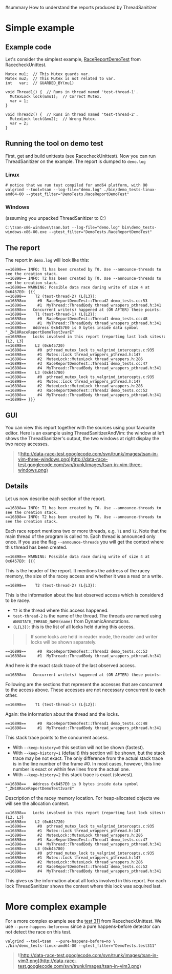 ﻿#summary How to understand the reports produced by ThreadSanitizer



# Simple example #
## Example code ##
Let's consider the simplest example,
[RaceReportDemoTest](http://www.google.com/codesearch/p?hl=en#Xcie8cMcE6E/trunk/unittest/demo_tests.cc&q=RaceReportDemoTest&type=cs&exact_package=http://data-race-test.googlecode.com/svn&l=41)
from RacecheckUnittest.

```
Mutex mu1;  // This Mutex guards var.
Mutex mu2;  // This Mutex is not related to var.
int   var;  // GUARDED_BY(mu1)

void Thread1() {  // Runs in thread named 'test-thread-1'.
  MutexLock lock(&mu1);  // Correct Mutex.
  var = 1; 
}

void Thread2() {  // Runs in thread named 'test-thread-2'.
  MutexLock lock(&mu2);  // Wrong Mutex.
  var = 2; 
}
```

## Running the tool on demo test ##
First, get and build unittests (see RacecheckUnittest). Now you can run ThreadSanitizer on the example. The report is dumped to `demo.log`
### Linux ###
```
# notice that we run test compiled for amd64 platform, with O0
valgrind --tool=tsan --log-file="demo.log" ./bin/demo_tests-linux-amd64-O0 --gtest_filter="DemoTests.RaceReportDemoTest"
```
### Windows ###
(assuming you unpacked ThreadSanitizer to C:\)
```
C:\tsan-x86-windows\tsan.bat --log-file="demo.log" bin\demo_tests-windows-x86-O0.exe --gtest_filter="DemoTests.RaceReportDemoTest"
```

## The report ##
The report in `demo.log` will look like this:
```
==16898== INFO: T1 has been created by T0. Use --announce-threads to see the creation stack.
==16898== INFO: T2 has been created by T0. Use --announce-threads to see the creation stack.
==16898== WARNING: Possible data race during write of size 4 at 0x6457E0: {{{
==16898==    T2 (test-thread-2) (L{L3}):
==16898==     #0  RaceReportDemoTest::Thread2 demo_tests.cc:53
==16898==     #1  MyThread::ThreadBody thread_wrappers_pthread.h:341
==16898==   Concurrent write(s) happened at (OR AFTER) these points:
==16898==    T1 (test-thread-1) (L{L2}):
==16898==     #0  RaceReportDemoTest::Thread1 demo_tests.cc:48
==16898==     #1  MyThread::ThreadBody thread_wrappers_pthread.h:341
==16898==   Address 0x6457E0 is 0 bytes inside data symbol "_ZN18RaceReportDemoTest3varE"
==16898==   Locks involved in this report (reporting last lock sites): {L2, L3}
==16898==    L2 (0x645720)
==16898==     #0  pthread_mutex_lock ts_valgrind_intercepts.c:935
==16898==     #1  Mutex::Lock thread_wrappers_pthread.h:147
==16898==     #2  MutexLock::MutexLock thread_wrappers.h:286
==16898==     #3  RaceReportDemoTest::Thread1 demo_tests.cc:47
==16898==     #4  MyThread::ThreadBody thread_wrappers_pthread.h:341
==16898==    L3 (0x645780)
==16898==     #0  pthread_mutex_lock ts_valgrind_intercepts.c:935
==16898==     #1  Mutex::Lock thread_wrappers_pthread.h:147
==16898==     #2  MutexLock::MutexLock thread_wrappers.h:286
==16898==     #3  RaceReportDemoTest::Thread2 demo_tests.cc:52
==16898==     #4  MyThread::ThreadBody thread_wrappers_pthread.h:341
==16898== }}}
```

## GUI ##
You can view this report together with the sources using your favourite editor.
Here is an example using ThreadSanitizerAndVim:
the window at left shows the ThreadSanitizer's output, the two windows at right
display the two racey accesses.

> ![http://data-race-test.googlecode.com/svn/trunk/images/tsan-in-vim-three-windows.png](http://data-race-test.googlecode.com/svn/trunk/images/tsan-in-vim-three-windows.png)

## Details ##
Let us now describe each section of the report.

```
==16898== INFO: T1 has been created by T0. Use --announce-threads to see the creation stack.
==16898== INFO: T2 has been created by T0. Use --announce-threads to see the creation stack.
```
Each race report mentions two or more threads, e.g. `T1` and `T2`.
Note that the main thread of the program is called `T0`. Each thread is announced only once.
If you use the flag `--announce-threads` you will get the context where this thread has been created.

```
==16898== WARNING: Possible data race during write of size 4 at 0x6457E0: {{{
```

This is the header of the report.
It mentions the address of the racey memory, the size of the racey access and whether it was a read or a write.

```
==16898==    T2 (test-thread-2) (L{L3}):
```
This is the information about the last observed access which is considered to be racey.
  * `T2` is the thread where this access happened.
  * `test-thread-2` is the name of the thread. The threads are named using `ANNOTATE_THREAD_NAME(name)` from DynamicAnnotations.
  * `(L{L3})`: this is the list of all locks held during this access.
> > If some locks are held in reader mode, the reader and writer locks will be shown separately.

```
==16898==     #0  RaceReportDemoTest::Thread2 demo_tests.cc:53
==16898==     #1  MyThread::ThreadBody thread_wrappers_pthread.h:341
```
And here is the exact stack trace of the last observed access.

```
==16898==   Concurrent write(s) happened at (OR AFTER) these points:
```
Following are the sections that represent the accesses that are concurrent to the access above.
These accesses are not necessary concurrent to each other.


```
==16898==    T1 (test-thread-1) (L{L2}):
```
Again: the information about the thread and the locks.

```
==16898==     #0  RaceReportDemoTest::Thread1 demo_tests.cc:48
==16898==     #1  MyThread::ThreadBody thread_wrappers_pthread.h:341
```
This stack trace points to the concurrent access.
  * With `--keep-history=0` this section will not be shown (fastest).
  * With `--keep-history=1` (default) this section will be shown, but the stack trace may be not exact. The only difference from the actual stack trace is in the line number of the frame #0. In most cases, however, this line number is exact or within few lines from the actual one.
  * With `--keep-history=2` this stack trace is exact (slowest).


```
==16898==   Address 0x6457E0 is 0 bytes inside data symbol "_ZN18RaceReportDemoTest3varE"
```
Description of the racey memory location.
For heap-allocated objects we will see the allocation context.

```
==16898==   Locks involved in this report (reporting last lock sites): {L2, L3}
==16898==    L2 (0x645720)
==16898==     #0  pthread_mutex_lock ts_valgrind_intercepts.c:935
==16898==     #1  Mutex::Lock thread_wrappers_pthread.h:147
==16898==     #2  MutexLock::MutexLock thread_wrappers.h:286
==16898==     #3  RaceReportDemoTest::Thread1 demo_tests.cc:47
==16898==     #4  MyThread::ThreadBody thread_wrappers_pthread.h:341
==16898==    L3 (0x645780)
==16898==     #0  pthread_mutex_lock ts_valgrind_intercepts.c:935
==16898==     #1  Mutex::Lock thread_wrappers_pthread.h:147
==16898==     #2  MutexLock::MutexLock thread_wrappers.h:286
==16898==     #3  RaceReportDemoTest::Thread2 demo_tests.cc:52
==16898==     #4  MyThread::ThreadBody thread_wrappers_pthread.h:341
```

This gives us the information about all locks involved in this report.
For each lock ThreadSanitizer shows the context where this lock was acquired last.

# More complex example #
For a more complex example see the [test 311](http://www.google.com/codesearch/p?hl=en#Xcie8cMcE6E/trunk/unittest/demo_tests.cc&q=test311&type=cs&exact_package=http://data-race-test.googlecode.com/svn&l=384) from RacecheckUnittest.
We use `--pure-happens-before=no` since a pure happens-before detector can not detect the race on this test.
```
valgrind --tool=tsan  --pure-happens-before=no \
./bin/demo_tests-linux-amd64-O0 --gtest_filter="DemoTests.test311"
```


> ![http://data-race-test.googlecode.com/svn/trunk/images/tsan-in-vim3.png](http://data-race-test.googlecode.com/svn/trunk/images/tsan-in-vim3.png)